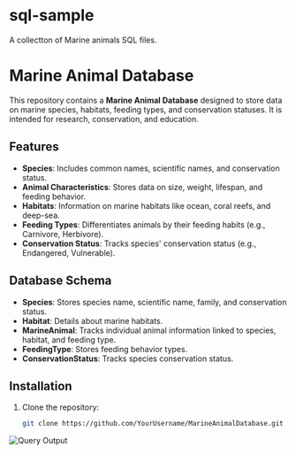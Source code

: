 # sql-sample
A collectton of Marine animals SQL files.
# Marine Animal Database

This repository contains a **Marine Animal Database** designed to store data on marine species, habitats, feeding types, and conservation statuses. It is intended for research, conservation, and education.

## Features

- **Species**: Includes common names, scientific names, and conservation status.
- **Animal Characteristics**: Stores data on size, weight, lifespan, and feeding behavior.
- **Habitats**: Information on marine habitats like ocean, coral reefs, and deep-sea.
- **Feeding Types**: Differentiates animals by their feeding habits (e.g., Carnivore, Herbivore).
- **Conservation Status**: Tracks species' conservation status (e.g., Endangered, Vulnerable).

## Database Schema

- **Species**: Stores species name, scientific name, family, and conservation status.
- **Habitat**: Details about marine habitats.
- **MarineAnimal**: Tracks individual animal information linked to species, habitat, and feeding type.
- **FeedingType**: Stores feeding behavior types.
- **ConservationStatus**: Tracks species conservation status.

## Installation

1. Clone the repository:
   ```bash
   git clone https://github.com/YourUsername/MarineAnimalDatabase.git
![Query Output](images/output_query.JPG)


